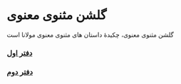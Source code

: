 # گلشن مثنوی معنوی

گلشن مثنوی معنوی، چکیدهٔ داستان های مثنوی معنوی مولانا است

### [دفتر اول](./golshan1.pdf)
### [دفتر دوم](./golshan2.pdf)
